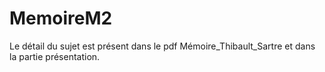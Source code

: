 # MemoireM2

Le détail du sujet est présent dans le pdf Mémoire_Thibault_Sartre et dans la partie présentation.

